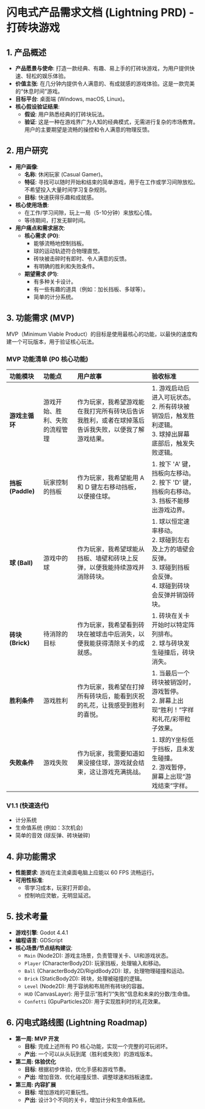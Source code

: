 # 闪电式产品需求文档 (Lightning PRD) - 打砖块游戏

## 1. 产品概述

- **产品愿景与使命**: 打造一款经典、有趣、易上手的打砖块游戏，为用户提供快速、轻松的娱乐体验。
- **价值主张**: 在几分钟内提供令人满意的、有成就感的游戏体验。这是一款完美的“休息时间”游戏。
- **目标平台**: 桌面端 (Windows, macOS, Linux)。
- **核心假设验证结果**:
    - **假设**: 用户熟悉经典的打砖块玩法。
    - **验证**: 这是一种在游戏界广为人知的经典模式，无需进行复杂的市场教育。用户的主要期望是流畅的操控和令人满意的物理反馈。

## 2. 用户研究

- **用户画像**:
    - **名称**: 休闲玩家 (Casual Gamer)。
    - **特征**: 寻找可以随时开始和结束的简单游戏，用于在工作或学习间隙放松。不希望投入大量时间学习复杂规则。
    - **目标**: 快速获得乐趣和成就感。
- **核心使用场景**:
    - 在工作/学习间隙，玩上一局（5-10分钟）来放松心情。
    - 等待期间，打发无聊时间。
- **用户痛点和需求层次**:
    - **核心需求 (P0)**:
        - 能够流畅地控制挡板。
        - 球的运动轨迹符合物理直觉。
        - 砖块被击碎时有即时、令人满意的反馈。
        - 有明确的胜利和失败条件。
    - **期望需求 (P1)**:
        - 有多种关卡设计。
        - 有一些有趣的道具（例如：加长挡板、多球等）。
        - 简单的计分系统。

## 3. 功能需求 (MVP)

MVP（Minimum Viable Product）的目标是使用最核心的功能，以最快的速度构建一个可玩版本，用于验证核心玩法。

### MVP 功能清单 (P0 核心功能)

| 功能模块 | 功能点 | 用户故事 | 验收标准 |
| :--- | :--- | :--- | :--- |
| **游戏主循环** | 游戏开始、胜利、失败的流程管理 | 作为玩家，我希望游戏能在我打完所有砖块后告诉我胜利，或者在球掉落后告诉我失败，以便我了解游戏结果。 | 1. 游戏启动后进入可玩状态。<br>2. 所有砖块被销毁后，触发胜利逻辑。<br>3. 球掉出屏幕底部后，触发失败逻辑。 |
| **挡板 (Paddle)** | 玩家控制的挡板 | 作为玩家，我希望能用 A 和 D 键左右移动挡板，以便接住球。 | 1. 按下 'A' 键，挡板向左移动。<br>2. 按下 'D' 键，挡板向右移动。<br>3. 挡板不能移出游戏边界。 |
| **球 (Ball)** | 游戏中的球 | 作为玩家，我希望球能从挡板、墙壁和砖块上反弹，以便我能持续游戏并消除砖块。 | 1. 球以恒定速率移动。<br>2. 球碰到左右及上方的墙壁会反弹。<br>3. 球碰到挡板会反弹。<br>4. 球碰到砖块会反弹并销毁砖块。 |
| **砖块 (Brick)** | 待消除的目标 | 作为玩家，我希望看到砖块在被球击中后消失，以便我能获得清除关卡的成就感。 | 1. 砖块在关卡开始时以特定阵列排布。<br>2. 球与砖块发生碰撞后，砖块消失。 |
| **胜利条件** | 游戏胜利 | 作为玩家，我希望在打掉所有砖块后，能看到庆祝的礼花，让我感受到胜利的喜悦。 | 1. 当最后一个砖块被销毁时，游戏暂停。<br>2. 屏幕上出现“胜利！”字样和礼花/彩带粒子效果。 |
| **失败条件** | 游戏失败 | 作为玩家，我需要知道如果没接住球，游戏就会结束，这让游戏充满挑战。 | 1. 球的Y坐标低于挡板，且未发生碰撞。<br>2. 游戏暂停，屏幕上出现“游戏结束”字样。 |

### V1.1 (快速迭代)
- 计分系统
- 生命值系统 (例如：3次机会)
- 简单的音效 (球反弹、砖块破碎)

## 4. 非功能需求

- **性能要求**: 游戏在主流桌面电脑上应能以 60 FPS 流畅运行。
- **可用性标准**:
    - 零学习成本，玩家打开即会。
    - 控制响应灵敏，无明显延迟。

## 5. 技术考量

- **游戏引擎**: Godot 4.4.1
- **编程语言**: GDScript
- **核心场景/节点结构建议**:
    - `Main` (Node2D): 游戏主场景，负责管理关卡、UI和游戏状态。
    - `Player` (CharacterBody2D): 玩家挡板，处理输入和移动。
    - `Ball` (CharacterBody2D/RigidBody2D): 球，处理物理碰撞和运动。
    - `Brick` (StaticBody2D): 砖块，处理被碰撞的逻辑。
    - `Level` (Node2D): 用于容纳和布局所有砖块的容器。
    - `HUD` (CanvasLayer): 用于显示“胜利”/“失败”信息和未来的分数/生命值。
    - `Confetti` (GpuParticles2D): 用于实现胜利时的礼花效果。

## 6. 闪电式路线图 (Lightning Roadmap)

- **第一周: MVP 开发**
    - **目标**: 完成上述所有 P0 核心功能，实现一个完整的可玩闭环。
    - **产出**: 一个可以从头玩到尾（胜利或失败）的游戏版本。
- **第二周: 体验优化**
    - **目标**: 根据初步体验，优化手感和游戏节奏。
    - **产出**: 增加音效、优化碰撞反馈、调整球速和挡板速度。
- **第三周: 内容扩展**
    - **目标**: 增加游戏的可重玩性。
    - **产出**: 设计3个不同的关卡，增加计分和生命值系统。